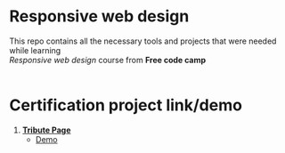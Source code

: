# Responsive web design

This repo contains all the necessary tools and projects that were needed while learning <br> *Responsive web design* course from **Free code camp** <br> <br>

# Certification project link/demo <br>

1. [**Tribute Page**](https://github.com/jhamadhav/fcc/tree/master/responsive_web_design/tribute_page)
    * [Demo](https://jhamadhav.com/fcc/responsive_web_design/tribute_page/)